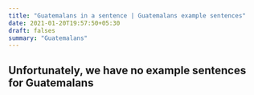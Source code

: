 ```yaml
---
title: "Guatemalans in a sentence | Guatemalans example sentences"
date: 2021-01-20T19:57:50+05:30
draft: falses
summary: "Guatemalans"
---
```

## Unfortunately, we have no example sentences for Guatemalans                 
